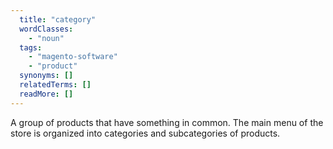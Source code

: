 ```yaml
---
  title: "category"
  wordClasses:
    - "noun"
  tags:
    - "magento-software"
    - "product"
  synonyms: []
  relatedTerms: []
  readMore: []
---
```

A group of products that have something in common. The main menu of the store is organized into categories and subcategories of products.
